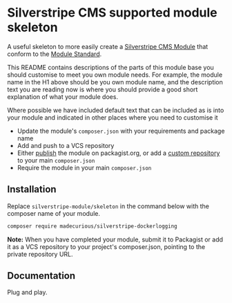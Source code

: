 # Silverstripe CMS supported module skeleton

A useful skeleton to more easily create a [Silverstripe CMS Module](https://docs.silverstripe.org/en/developer_guides/extending/modules/) that conform to the
[Module Standard](https://docs.silverstripe.org/en/developer_guides/extending/modules/#module-standard).

This README contains descriptions of the parts of this module base you should customise to meet you own module needs.
For example, the module name in the H1 above should be you own module name, and the description text you are reading now
is where you should provide a good short explanation of what your module does.

Where possible we have included default text that can be included as is into your module and indicated in
other places where you need to customise it


- Update the module's `composer.json` with your requirements and package name
- Add and push to a VCS repository
- Either [publish](https://getcomposer.org/doc/02-libraries.md#publishing-to-packagist) the module on packagist.org, or add a [custom repository](https://getcomposer.org/doc/02-libraries.md#publishing-to-a-vcs) to your main `composer.json`
- Require the module in your main `composer.json`

## Installation

Replace `silverstripe-module/skeleton` in the command below with the composer name of your module.

```sh
composer require madecurious/silverstripe-dockerlogging
```

**Note:** When you have completed your module, submit it to Packagist or add it as a VCS repository to your
project's composer.json, pointing to the private repository URL.

## Documentation

Plug and play. 
